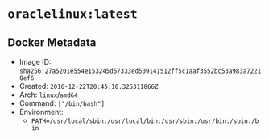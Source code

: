 # `oraclelinux:latest`

## Docker Metadata

- Image ID: `sha256:27a5201e554e153245d57333ed509141512ff5c1aaf3552bc53a983a72210ef6`
- Created: `2016-12-22T20:45:10.325311866Z`
- Arch: `linux`/`amd64`
- Command: `["/bin/bash"]`
- Environment:
  - `PATH=/usr/local/sbin:/usr/local/bin:/usr/sbin:/usr/bin:/sbin:/bin`
